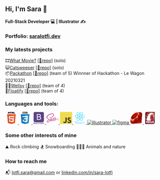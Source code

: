 ## Hi, I'm Sara 👀
**Full-Stack Developer 💻 | Illustrator ✍️**  

### Portfolio: [saralotfi.dev](https://saralotfi.dev)

    
### My latests projects
🎞️[What Movie?](https://whatmovieapp.herokuapp.com) [[📁repo]](https://github.com/saralotfi/rails-find-me-a-movie) (solo)  
😺[Catsweeper](https://saralotfi.github.io/catsweeper/) [[📁repo]](https://github.com/saralotfi/catsweeper) (solo)  
📦[Packathon](https://packathon.herokuapp.com) [[📁repo]](https://github.com/thomas-kenny/veeqo) (team of 5) Winnner of Hackathon - Le Wagon 20210321  
🏋️‍♀️[Wellsy](http://wellsy.live) [[📁repo]](https://github.com/saralotfi/wellsy) (team of 4)  
🚤[Floatify](https://floatifyapp.herokuapp.com) [[📁repo]](https://github.com/saralotfi/float_boat) (team of 4)  

### Languages and tools:
<p align="left">
    <a href="https://www.w3.org/html/" target="_blank"> <img src="https://raw.githubusercontent.com/devicons/devicon/master/icons/html5/html5-original-wordmark.svg" alt="html5" width="40" height="40"/> </a>
  <a href="https://www.w3schools.com/css/" target="_blank"> <img src="https://raw.githubusercontent.com/devicons/devicon/master/icons/css3/css3-original-wordmark.svg" alt="css3" width="40" height="40"/> </a>
 <a href="https://getbootstrap.com" target="_blank"> <img src="https://raw.githubusercontent.com/devicons/devicon/master/icons/bootstrap/bootstrap-plain-wordmark.svg" alt="bootstrap" width="40" height="40"/> </a>
    <a href="https://sass-lang.com" target="_blank"> <img src="https://raw.githubusercontent.com/devicons/devicon/master/icons/sass/sass-original.svg" alt="sass" width="40" height="40"/> </a>
    <a href="https://developer.mozilla.org/en-US/docs/Web/JavaScript" target="_blank"> <img src="https://raw.githubusercontent.com/devicons/devicon/master/icons/javascript/javascript-original.svg" alt="javascript" width="40" height="40"/> </a>
    <a href="https://reactjs.org/" target="_blank"> <img src="https://raw.githubusercontent.com/devicons/devicon/master/icons/react/react-original-wordmark.svg" alt="react" width="40" height="40"/> </a>
  <a href="https://www.adobe.com/in/products/illustrator.html" target="_blank"> <img src="https://www.vectorlogo.zone/logos/adobe_illustrator/adobe_illustrator-icon.svg" alt="illustrator" width="40" height="40"/> </a>
  <a href="https://www.figma.com/" target="_blank"> <img src="https://www.vectorlogo.zone/logos/figma/figma-icon.svg" alt="figma" width="40" height="40"/> </a> 
  <a href="https://www.ruby-lang.org/en/" target="_blank"> <img src="https://raw.githubusercontent.com/devicons/devicon/master/icons/ruby/ruby-original.svg" alt="ruby" width="40" height="40"/> </a>
  <a href="https://rubyonrails.org" target="_blank"> <img src="https://raw.githubusercontent.com/devicons/devicon/master/icons/rails/rails-original-wordmark.svg" alt="rails" width="40" height="40"/> </a>

</p>


### Some other interests of mine
⛰️ Rock climbing
🏂 Snowboarding
🦆🐷🌲 Animals and nature  

### How to reach me
📬 lotfi.sara@gmail.com or [linkedin.com/in/sara-lotfi](https://www.linkedin.com/in/sara-lotfi/)


<!--
**saralotfi/saralotfi** is a ✨ _special_ ✨ repository because its `README.md` (this file) appears on your GitHub profile.

Here are some ideas to get you started:

- 🔭 I’m currently working on ...
- 🌱 I’m currently learning ...
- 👯 I’m looking to collaborate on ...
- 🤔 I’m looking for help with ...
- 💬 Ask me about ...
- 📫 How to reach me: ...
- 😄 Pronouns: ...
- ⚡ Fun fact: ...
-->
